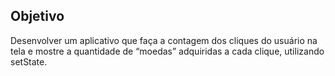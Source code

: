 
## Objetivo

Desenvolver um aplicativo que faça a contagem dos cliques do usuário na tela e mostre a quantidade de “moedas” adquiridas a cada clique, utilizando setState.

